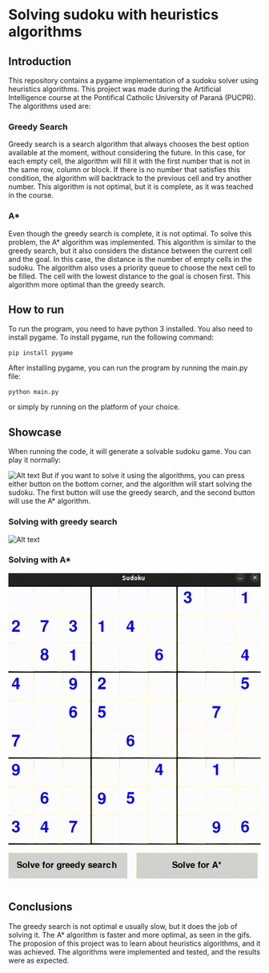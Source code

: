 # Solving sudoku with heuristics algorithms
## Introduction
This repository contains a pygame implementation of a sudoku solver using heuristics algorithms. This project was made during the Artificial Intelligence course at the Pontifical Catholic University of Paraná (PUCPR). The algorithms used are:
### Greedy Search
Greedy search is a search algorithm that always chooses the best option available at the moment, without considering the future. In this case, for each empty cell, the algorithm will fill it with the first number that is not in the same row, column or block. If there is no number that satisfies this condition, the algorithm will backtrack to the previous cell and try another number. This algorithm is not optimal, but it is complete, as it was teached in the course.
### A*
Even though the greedy search is complete, it is not optimal. To solve this problem, the A* algorithm was implemented. This algorithm is similar to the greedy search, but it also considers the distance between the current cell and the goal. In this case, the distance is the number of empty cells in the sudoku. The algorithm also uses a priority queue to choose the next cell to be filled. The cell with the lowest distance to the goal is chosen first. This algorithm more optimal than the greedy search.
## How to run
To run the program, you need to have python 3 installed. You also need to install pygame. To install pygame, run the following command:
```
pip install pygame
```
After installing pygame, you can run the program by running the main.py file:
```
python main.py
```
or simply by running on the platform of your choice.
## Showcase
When running the code, it will generate a solvable sudoku game. You can play it normally:

![Alt text](playing_gif.gif)
But if you want to solve it using the algorithms, you can press either button on the bottom corner, and the algorithm will start solving the sudoku. The first button will use the greedy search, and the second button will use the A* algorithm.
### Solving with greedy search
![Alt text](greedy_search.gif)

### Solving with A*
![Alt text](a_star.gif)

## Conclusions
The greedy search is not optimal e usually slow, but it does the job of solving it. The A* algorithm is  faster and more optimal, as seen in the gifs.
The proposion of this project was to learn about heuristics algorithms, and it was achieved. The algorithms were implemented and tested, and the results were as expected.
